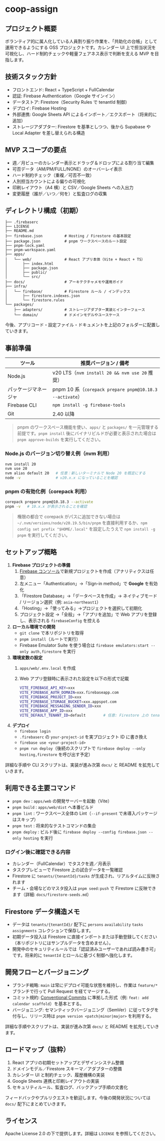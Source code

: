 # coop-assign

## プロジェクト概要

ボランティア的に属人化している人員割り振り作業を、「共助化の台帳」として運用できるようにする OSS プロジェクトです。カレンダー UI 上で担当状況を可視化し、ハード制約チェックや軽量フェアネス表示で判断を支える MVP を目指します。

## 技術スタック方針

- フロントエンド: React + TypeScript + FullCalendar
- 認証: Firebase Authentication（Google サインイン）
- データストア: Firestore（Security Rules で tenantId 制御）
- デプロイ: Firebase Hosting
- 外部連携: Google Sheets API によるインポート／エクスポート（将来的に追加）
- ストレージアダプター: Firestore を基準としつつ、後から Supabase や Local Adapter を差し替えられる構造

## MVP スコープの要点

- 週／月ビューのカレンダー表示とドラッグ＆ドロップによる割り当て編集
- 可否データ（AM/PM/FULL/NONE）のオーバーレイ表示
- ハード制約チェック（重複／可否不一致）
- 人別担当カウントによる偏りの可視化
- 印刷レイアウト（A4 横）と CSV／Google Sheets への入出力
- 変更履歴（誰が／いつ／何を）と監査ログの収集

## ディレクトリ構成（初期）

```
├── .firebaserc
├── LICENSE
├── README.md
├── firebase.json          # Hosting / Firestore の基本設定
├── package.json           # pnpm ワークスペースのルート設定
├── pnpm-lock.yaml
├── pnpm-workspace.yaml
├── apps/
│   └── web/               # React アプリ本体（Vite + React + TS）
│       ├── index.html
│       ├── package.json
│       ├── public/
│       └── src/
├── docs/                  # アーキテクチャメモや運用ガイド
├── infra/
│   └── firebase/          # Firestore ルール / インデックス
│       ├── firestore.indexes.json
│       └── firestore.rules
└── packages/
    ├── adapters/          # ストレージアダプター実装とインターフェース
    └── domain/            # ドメインモデルやユースケース
```

今後、アプリコード・設定ファイル・ドキュメントを上記のフォルダーに配置していきます。

## 事前準備

| ツール | 推奨バージョン / 備考 |
| --- | --- |
| Node.js | v20 LTS（`nvm install 20 && nvm use 20` 推奨） |
| パッケージマネージャ | pnpm 10 系（`corepack prepare pnpm@10.18.3 --activate`） |
| Firebase CLI | `npm install -g firebase-tools` |
| Git | 2.40 以降 |

> pnpm のワークスペース機能を使い、`apps/` と `packages/` を一元管理する前提です。`pnpm install` 後にバイナリビルドが必要と表示された場合は `pnpm approve-builds` を実行してください。

### Node.js のバージョン切り替え例（nvm 利用）

```bash
nvm install 20
nvm use 20
nvm alias default 20   # 任意：新しいターミナルで Node 20 を既定にする
node -v                # v20.x.x になっていることを確認
```

### pnpm の有効化例（corepack 利用）

```bash
corepack prepare pnpm@10.18.3 --activate
pnpm -v   # 10.x.x が表示されることを確認
```

> 権限の都合で corepack がパスに追加できない場合は `~/.nvm/versions/node/v20.19.5/bin/pnpm` を直接利用するか、`npm config set prefix "$HOME/.local"` を設定したうえで `npm install -g pnpm` を実行してください。

## セットアップ概略

1. **Firebase プロジェクトの準備**
   1. [Firebase コンソール](https://console.firebase.google.com/)で新規プロジェクトを作成（アナリティクスは任意）
   2. 左メニュー「Authentication」→「Sign-in method」で **Google** を有効化
   3. 「Firestore Database」→「データベースを作成」→ ネイティブモード / リージョン選択（例: `asia-northeast1`）
   4. 「Hosting」→「使ってみる」→プロジェクトを選択して初期化
   5. プロジェクト設定 →「全般」→「アプリを追加」で Web アプリを登録し、表示される `firebaseConfig` を控える
2. **ローカル環境での開発**
   - `git clone` で本リポジトリを取得
   - `pnpm install`（ルートで実行）
   - Firebase Emulator Suite を使う場合は `firebase emulators:start --only auth,firestore` を実行
3. **環境変数の設定**
   1. `apps/web/.env.local` を作成
   2. Web アプリ登録時に表示された設定を以下の形式で記載

      ```bash
      VITE_FIREBASE_API_KEY=xxx
      VITE_FIREBASE_AUTH_DOMAIN=xxx.firebaseapp.com
      VITE_FIREBASE_PROJECT_ID=xxx
      VITE_FIREBASE_STORAGE_BUCKET=xxx.appspot.com
      VITE_FIREBASE_MESSAGING_SENDER_ID=xxx
      VITE_FIREBASE_APP_ID=xxx
      VITE_DEFAULT_TENANT_ID=default        # 任意: Firestore 上の tenants/{tenantId} を固定したい場合
      ```
4. **デプロイ**
   - `firebase login`
   - `.firebaserc` の `your-project-id` を実プロジェクト ID に書き換え
   - `firebase use <your-project-id>`
   - `pnpm run deploy`（後続のスクリプトで `firebase deploy --only hosting,firestore` を呼び出す予定）

詳細な手順や CLI スクリプトは、実装が進み次第 `docs/` と README を拡充していきます。

## 利用できる主要コマンド

- `pnpm dev` : `apps/web` の開発サーバーを起動（Vite）
- `pnpm build` : `apps/web/dist` へ本番ビルド
- `pnpm lint` : ワークスペース全体の Lint（`--if-present` で未導入パッケージはスキップ）
- `pnpm test` : 将来的なテストコマンドの集合
- `pnpm deploy` : ビルド後に `firebase deploy --config firebase.json --only hosting` を実行

### ログイン後に確認できる内容

- カレンダー（FullCalendar）でタスクを週／月表示
- タスクプレビューで Firestore 上の試合データを一覧確認
- Firestore に `tenants/{tenantId}/tasks` が生成され、リアルタイムに反映されます
- チーム・会場などのマスタ投入は `pnpm seed:push` で Firestore に反映できます（詳細: `docs/firestore-seeds.md`）

## Firestore データ構造メモ

- データは `tenants/{tenantId}/` 配下に `persons` `availability` `tasks` `assignments` コレクションで保存します。
- 初期データ投入は Firestore に直接インポートまたは手動登録してください（本リポジトリにはサンプルデータを含めません）。
- 開発中のセキュリティルールでは「認証済みユーザーであれば読み書き可」です。将来的に `tenantId` とロールに基づく制御へ強化します。

## 開発フローとバージョニング

- ブランチ戦略: `main` は常にデプロイ可能な状態を維持し、作業は `feature/*` ブランチで行って Pull Request を経てマージする。
- コミット規約: [Conventional Commits](https://www.conventionalcommits.org/) に準拠した形式（例: `feat: add calendar scaffold`）を基本とする。
- バージョニング: セマンティックバージョニング（SemVer）に従ってタグを付与し、リリース時は `pnpm version <patch|minor|major>` を利用する。

詳細な手順やスクリプトは、実装が進み次第 `docs/` と README を拡充していきます。

## ロードマップ（抜粋）

1. React アプリの初期セットアップとデザインシステム整備
2. ドメインモデル／Firestore スキーマ／アダプターの整備
3. カレンダー UI と制約チェック、履歴機構の実装
4. Google Sheets 連携と印刷レイアウトの実装
5. セキュリティルール、監査ログ、バックアップ手順の文書化

フィードバックやプルリクエストを歓迎します。今後の開発状況については `docs/` 配下にまとめていきます。

## ライセンス

Apache License 2.0 の下で提供します。詳細は `LICENSE` を参照してください。
